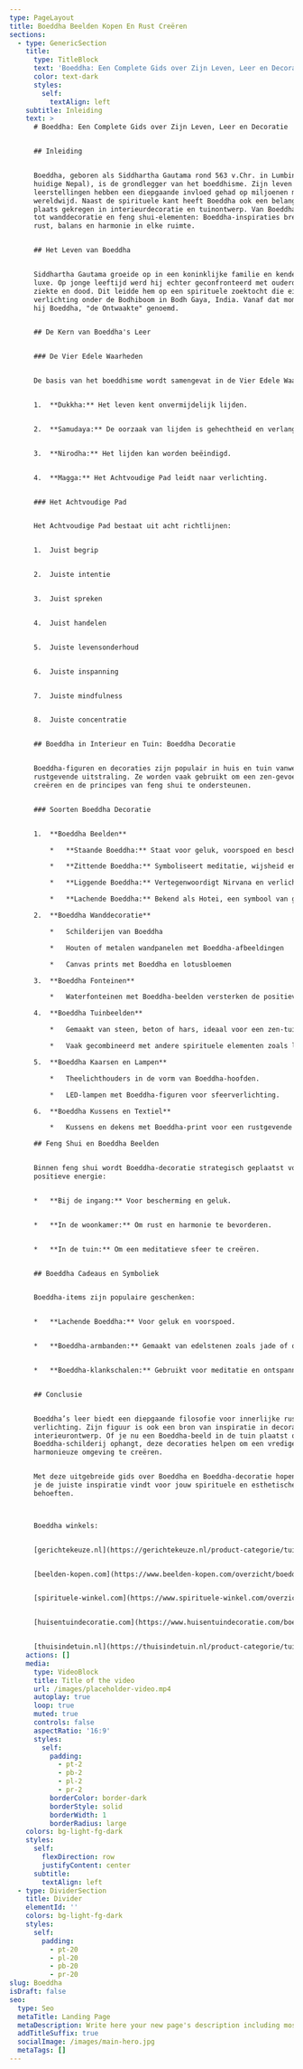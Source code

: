 ```yaml
---
type: PageLayout
title: Boeddha Beelden Kopen En Rust Creëren
sections:
  - type: GenericSection
    title:
      type: TitleBlock
      text: 'Boeddha: Een Complete Gids over Zijn Leven, Leer en Decoratie'
      color: text-dark
      styles:
        self:
          textAlign: left
    subtitle: Inleiding
    text: >
      # Boeddha: Een Complete Gids over Zijn Leven, Leer en Decoratie


      ## Inleiding


      Boeddha, geboren als Siddhartha Gautama rond 563 v.Chr. in Lumbini (het
      huidige Nepal), is de grondlegger van het boeddhisme. Zijn leven en
      leerstellingen hebben een diepgaande invloed gehad op miljoenen mensen
      wereldwijd. Naast de spirituele kant heeft Boeddha ook een belangrijke
      plaats gekregen in interieurdecoratie en tuinontwerp. Van Boeddha-beelden
      tot wanddecoratie en feng shui-elementen: Boeddha-inspiraties brengen
      rust, balans en harmonie in elke ruimte.


      ## Het Leven van Boeddha


      Siddhartha Gautama groeide op in een koninklijke familie en kende alleen
      luxe. Op jonge leeftijd werd hij echter geconfronteerd met ouderdom,
      ziekte en dood. Dit leidde hem op een spirituele zoektocht die eindigde in
      verlichting onder de Bodhiboom in Bodh Gaya, India. Vanaf dat moment werd
      hij Boeddha, "de Ontwaakte" genoemd.


      ## De Kern van Boeddha's Leer


      ### De Vier Edele Waarheden


      De basis van het boeddhisme wordt samengevat in de Vier Edele Waarheden:


      1.  **Dukkha:** Het leven kent onvermijdelijk lijden.


      2.  **Samudaya:** De oorzaak van lijden is gehechtheid en verlangen.


      3.  **Nirodha:** Het lijden kan worden beëindigd.


      4.  **Magga:** Het Achtvoudige Pad leidt naar verlichting.


      ### Het Achtvoudige Pad


      Het Achtvoudige Pad bestaat uit acht richtlijnen:


      1.  Juist begrip


      2.  Juiste intentie


      3.  Juist spreken


      4.  Juist handelen


      5.  Juiste levensonderhoud


      6.  Juiste inspanning


      7.  Juiste mindfulness


      8.  Juiste concentratie


      ## Boeddha in Interieur en Tuin: Boeddha Decoratie


      Boeddha-figuren en decoraties zijn populair in huis en tuin vanwege hun
      rustgevende uitstraling. Ze worden vaak gebruikt om een zen-gevoel te
      creëren en de principes van feng shui te ondersteunen.


      ### Soorten Boeddha Decoratie


      1.  **Boeddha Beelden**

          *   **Staande Boeddha:** Staat voor geluk, voorspoed en bescherming.

          *   **Zittende Boeddha:** Symboliseert meditatie, wijsheid en innerlijke vrede.

          *   **Liggende Boeddha:** Vertegenwoordigt Nirvana en verlichting.

          *   **Lachende Boeddha:** Bekend als Hotei, een symbool van geluk en welvaart.

      2.  **Boeddha Wanddecoratie**

          *   Schilderijen van Boeddha

          *   Houten of metalen wandpanelen met Boeddha-afbeeldingen

          *   Canvas prints met Boeddha en lotusbloemen

      3.  **Boeddha Fonteinen**

          *   Waterfonteinen met Boeddha-beelden versterken de positieve energie en harmonie.

      4.  **Boeddha Tuinbeelden**

          *   Gemaakt van steen, beton of hars, ideaal voor een zen-tuin.

          *   Vaak gecombineerd met andere spirituele elementen zoals lantaarns en pagodes.

      5.  **Boeddha Kaarsen en Lampen**

          *   Theelichthouders in de vorm van Boeddha-hoofden.

          *   LED-lampen met Boeddha-figuren voor sfeerverlichting.

      6.  **Boeddha Kussens en Textiel**

          *   Kussens en dekens met Boeddha-print voor een rustgevende uitstraling.

      ## Feng Shui en Boeddha Beelden


      Binnen feng shui wordt Boeddha-decoratie strategisch geplaatst voor
      positieve energie:


      *   **Bij de ingang:** Voor bescherming en geluk.


      *   **In de woonkamer:** Om rust en harmonie te bevorderen.


      *   **In de tuin:** Om een meditatieve sfeer te creëren.


      ## Boeddha Cadeaus en Symboliek


      Boeddha-items zijn populaire geschenken:


      *   **Lachende Boeddha:** Voor geluk en voorspoed.


      *   **Boeddha-armbanden:** Gemaakt van edelstenen zoals jade of obsidiaan.


      *   **Boeddha-klankschalen:** Gebruikt voor meditatie en ontspanning.


      ## Conclusie


      Boeddha’s leer biedt een diepgaande filosofie voor innerlijke rust en
      verlichting. Zijn figuur is ook een bron van inspiratie in decoratie en
      interieurontwerp. Of je nu een Boeddha-beeld in de tuin plaatst of een
      Boeddha-schilderij ophangt, deze decoraties helpen om een vredige en
      harmonieuze omgeving te creëren.


      Met deze uitgebreide gids over Boeddha en Boeddha-decoratie hopen we dat
      je de juiste inspiratie vindt voor jouw spirituele en esthetische
      behoeften.



      Boeddha winkels:


      [gerichtekeuze.nl](https://gerichtekeuze.nl/product-categorie/tuin-decoratie/boeddha/)


      [beelden-kopen.com](https://www.beelden-kopen.com/overzicht/boeddha-beelden/)


      [spirituele-winkel.com](https://www.spirituele-winkel.com/overzicht/boeddhabeelden/)


      [huisentuindecoratie.com](https://www.huisentuindecoratie.com/boeddhabeeld/)


      [thuisindetuin.nl](https://thuisindetuin.nl/product-categorie/tuin/tuindecoratie/tuinbeelden/boeddhabeelden/)
    actions: []
    media:
      type: VideoBlock
      title: Title of the video
      url: /images/placeholder-video.mp4
      autoplay: true
      loop: true
      muted: true
      controls: false
      aspectRatio: '16:9'
      styles:
        self:
          padding:
            - pt-2
            - pb-2
            - pl-2
            - pr-2
          borderColor: border-dark
          borderStyle: solid
          borderWidth: 1
          borderRadius: large
    colors: bg-light-fg-dark
    styles:
      self:
        flexDirection: row
        justifyContent: center
      subtitle:
        textAlign: left
  - type: DividerSection
    title: Divider
    elementId: ''
    colors: bg-light-fg-dark
    styles:
      self:
        padding:
          - pt-20
          - pl-20
          - pb-20
          - pr-20
slug: Boeddha
isDraft: false
seo:
  type: Seo
  metaTitle: Landing Page
  metaDescription: Write here your new page's description including most relevant keywords.
  addTitleSuffix: true
  socialImage: /images/main-hero.jpg
  metaTags: []
---
```


